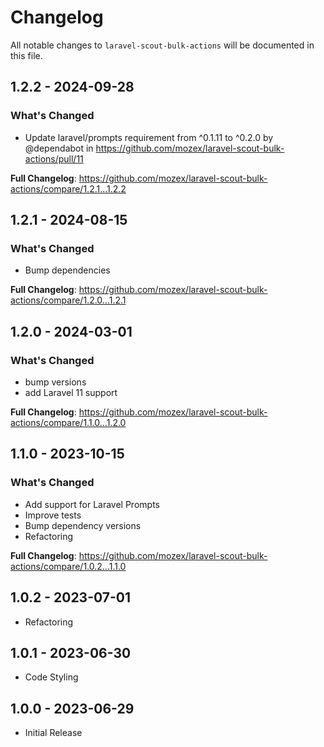 # Changelog

All notable changes to `laravel-scout-bulk-actions` will be documented in this file.

## 1.2.2 - 2024-09-28

### What's Changed

* Update laravel/prompts requirement from ^0.1.11 to ^0.2.0 by @dependabot in https://github.com/mozex/laravel-scout-bulk-actions/pull/11

**Full Changelog**: https://github.com/mozex/laravel-scout-bulk-actions/compare/1.2.1...1.2.2

## 1.2.1 - 2024-08-15

### What's Changed

* Bump dependencies

**Full Changelog**: https://github.com/mozex/laravel-scout-bulk-actions/compare/1.2.0...1.2.1

## 1.2.0 - 2024-03-01

### What's Changed

* bump versions
* add Laravel 11 support

**Full Changelog**: https://github.com/mozex/laravel-scout-bulk-actions/compare/1.1.0...1.2.0

## 1.1.0 - 2023-10-15

### What's Changed

- Add support for Laravel Prompts
- Improve tests
- Bump dependency versions
- Refactoring

**Full Changelog**: https://github.com/mozex/laravel-scout-bulk-actions/compare/1.0.2...1.1.0

## 1.0.2 - 2023-07-01

- Refactoring

## 1.0.1 - 2023-06-30

- Code Styling

## 1.0.0 - 2023-06-29

- Initial Release
